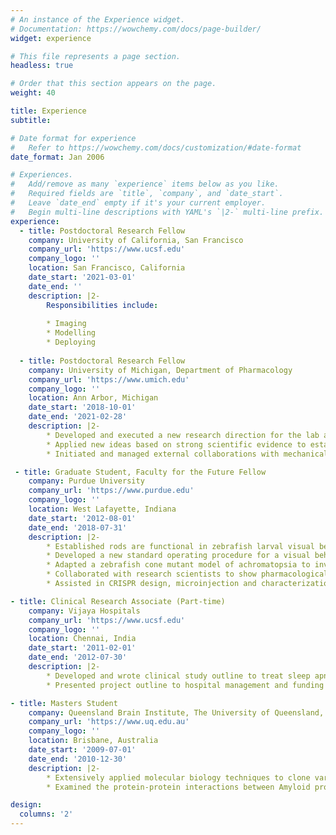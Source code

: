 ```yaml
---
# An instance of the Experience widget.
# Documentation: https://wowchemy.com/docs/page-builder/
widget: experience

# This file represents a page section.
headless: true

# Order that this section appears on the page.
weight: 40

title: Experience
subtitle:

# Date format for experience
#   Refer to https://wowchemy.com/docs/customization/#date-format
date_format: Jan 2006

# Experiences.
#   Add/remove as many `experience` items below as you like.
#   Required fields are `title`, `company`, and `date_start`.
#   Leave `date_end` empty if it's your current employer.
#   Begin multi-line descriptions with YAML's `|2-` multi-line prefix.
experience:
  - title: Postdoctoral Research Fellow
    company: University of California, San Francisco
    company_url: 'https://www.ucsf.edu'
    company_logo: ''
    location: San Francisco, California
    date_start: '2021-03-01'
    date_end: ''
    description: |2-
        Responsibilities include:
        
        * Imaging
        * Modelling
        * Deploying
        
  - title: Postdoctoral Research Fellow
    company: University of Michigan, Department of Pharmacology
    company_url: 'https://www.umich.edu'
    company_logo: ''
    location: Ann Arbor, Michigan
    date_start: '2018-10-01'
    date_end: '2021-02-28'
    description: |2-        
        * Developed and executed a new research direction for the lab and set up an in vitro cell-based model to study traumatic brain injury using hiPSCs
        * Applied new ideas based on strong scientific evidence to establish a strategy and analyze mitochondrial dysfunction and calcium dynamics in this system
        * Initiated and managed external collaborations with mechanical engineers, scientists and clinicians to develop a novel device that delivers compressive forces

 - title: Graduate Student, Faculty for the Future Fellow
    company: Purdue University
    company_url: 'https://www.purdue.edu'
    company_logo: ''
    location: West Lafayette, Indiana
    date_start: '2012-08-01'
    date_end: '2018-07-31'
    description: |2-        
        * Established rods are functional in zebrafish larval visual behavior and defined scotopic parameters to drive only rod responses. Utilized this assay to manage, optimize and conduct high-throughput drug screening workflows in a pipeline project for retinal degeneration
        * Developed a new standard operating procedure for a visual behavior utilizing different zebrafish wildtype strains by applying statistical tools and effective collaboration with statisticians
        * Adapted a zebrafish cone mutant model of achromatopsia to investigate non-autonomous apoptosis in the retina. Developed and optimized testing protocols to probe the pharmacological effects of a naturally derived compound, on cell death in this model and performed mechanism of action research
        * Collaborated with research scientists to show pharmacological blockage (using Celastrol) of NADPH oxidases affects neurite outgrowth in bag cell neuronal cultures of Aplysia
        * Assisted in CRISPR design, microinjection and characterization of slc7a14 zebrafish mutants in collaboration with international scientists

- title: Clinical Research Associate (Part-time)
    company: Vijaya Hospitals
    company_url: 'https://www.ucsf.edu'
    company_logo: ''
    location: Chennai, India
    date_start: '2011-02-01'
    date_end: '2012-07-30'
    description: |2-        
        * Developed and wrote clinical study outline to treat sleep apnea in stroke patients as a clinical intervention
        * Presented project outline to hospital management and funding board

- title: Masters Student
    company: Queensland Brain Institute, The University of Queensland, Australia
    company_url: 'https://www.uq.edu.au'
    company_logo: ''
    location: Brisbane, Australia
    date_start: '2009-07-01'
    date_end: '2010-12-30'
    description: |2-        
        * Extensively applied molecular biology techniques to clone various mutants of the pan-neurotrophin receptor p75NTR protein and identified the motif involved in proteolytic processing
        * Examined the protein-protein interactions between Amyloid protein precursor and p75NTR in Alzheimer’s disease

design:
  columns: '2'
---
```

